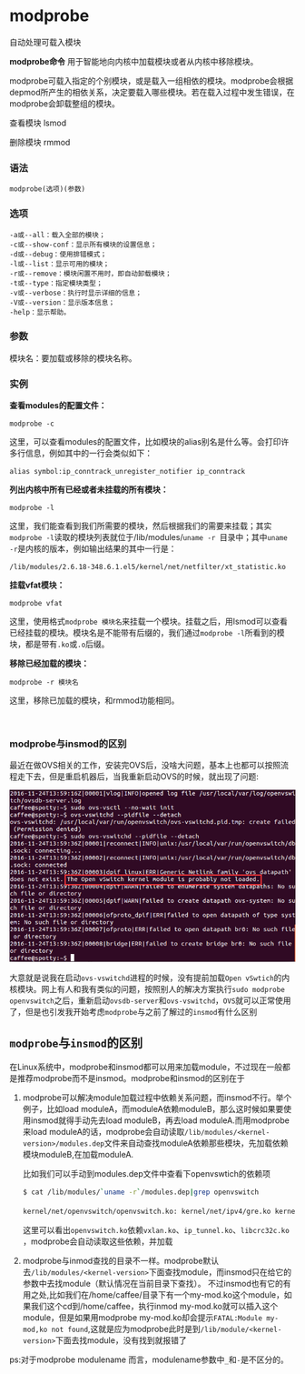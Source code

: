 # modprobe

自动处理可载入模块

**modprobe命令** 用于智能地向内核中加载模块或者从内核中移除模块。

modprobe可载入指定的个别模块，或是载入一组相依的模块。modprobe会根据depmod所产生的相依关系，决定要载入哪些模块。若在载入过程中发生错误，在modprobe会卸载整组的模块。

查看模块 lsmod

删除模块 rmmod

### 语法

```
modprobe(选项)(参数)
```

### 选项

```
-a或--all：载入全部的模块；
-c或--show-conf：显示所有模块的设置信息；
-d或--debug：使用排错模式；
-l或--list：显示可用的模块；
-r或--remove：模块闲置不用时，即自动卸载模块；
-t或--type：指定模块类型；
-v或--verbose：执行时显示详细的信息；
-V或--version：显示版本信息；
-help：显示帮助。
```

### 参数

模块名：要加载或移除的模块名称。

### 实例

**查看modules的配置文件：**

```
modprobe -c
```

这里，可以查看modules的配置文件，比如模块的alias别名是什么等。会打印许多行信息，例如其中的一行会类似如下：

```
alias symbol:ip_conntrack_unregister_notifier ip_conntrack
```

**列出内核中所有已经或者未挂载的所有模块：**

```
modprobe -l
```

这里，我们能查看到我们所需要的模块，然后根据我们的需要来挂载；其实`modprobe -l`​读取的模块列表就位于/lib/modules/`uname -r `​目录中；其中`uname -r`​是内核的版本，例如输出结果的其中一行是：

```
/lib/modules/2.6.18-348.6.1.el5/kernel/net/netfilter/xt_statistic.ko
```

**挂载vfat模块：**

```
modprobe vfat
```

这里，使用格式`modprobe 模块名`​来挂载一个模块。挂载之后，用lsmod可以查看已经挂载的模块。模块名是不能带有后缀的，我们通过`modprobe -l`​所看到的模块，都是带有`.ko`​或`.o`​后缀。

**移除已经加载的模块：**

```
modprobe -r 模块名
```

这里，移除已加载的模块，和rmmod功能相同。

‍

### modprobe与insmod的区别

最近在做OVS相关的工作，安装完OVS后，没啥大问题，基本上也都可以按照流程走下去，但是重启机器后，当我重新启动OVS的时候，就出现了问题:

​![openvswitch-not-loaded](assets/openvswitch-not-loaded-20240227112015-2ertpvj.png)​

大意就是说我在启动`ovs-vswitchd`​进程的时候，没有提前加载`Open vSwtich`​的内核模块。网上有人和我有类似的问题，按照别人的解决方案执行`sudo modprobe openvswitch`​之后，重新启动`ovsdb-server`​和`ovs-vswitchd`​，`OVS`​就可以正常使用了，但是也引发我开始考虑`modprobe`​与之前了解过的`insmod`​有什么区别

## `modprobe`​与`insmod`​的区别

在Linux系统中，modprobe和insmod都可以用来加载module，不过现在一般都是推荐modprobe而不是insmod。modprobe和insmod的区别在于

1. modprobe可以解决module加载过程中依赖关系问题，而insmod不行。举个例子，比如load moduleA，而moduleA依赖moduleB，那么这时候如果要使用insmod就得手动先去load moduleB，再去load moduleA.而用modprobe来load moduleA的话，modprobe会自动读取`/lib/modules/<kernel-version>/modules.dep`​文件来自动查找moduleA依赖那些模块，先加载依赖模块moduleB,在加载moduleA.

    比如我们可以手动到modules.dep文件中查看下openvswtich的依赖项

    ```bash
    $ cat /lib/modules/`uname -r`/modules.dep|grep openvswitch

    kernel/net/openvswitch/openvswitch.ko: kernel/net/ipv4/gre.ko kernel/drivers/net/vxlan.ko kernel/net/ipv4/ip_tunnel.ko kernel/lib/libcrc32c.ko
    ```

    这里可以看出`openvswitch.ko`​依赖`vxlan.ko`​、`ip_tunnel.ko`​、`libcrc32c.ko`​，modprobe会自动读取这些依赖，并加载

2. modprobe与inmod查找的目录不一样。modprobe默认去`/lib/modules/<kernel-version>`​下面查找module，而insmod只在给它的参数中去找module（默认情况在当前目录下查找）。
    不过insmod也有它的有用之处,比如我们在/home/caffee/目录下有一个my-mod.ko这个module，如果我们这个cd到/home/caffee，执行inmod my-mod.ko就可以插入这个module，但是如果用modprobe my-mod.ko却会提示`FATAL:Module my-mod,ko not found`​,这就是应为modprobe此时是到`/lib/module/<kernel-version>`​下面去找module，没有找到就报错了

ps:对于modprobe modulename 而言，modulename参数中`_`​和`-`​是不区分的。

‍
